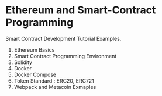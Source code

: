 # Ethereum and Smart-Contract Programming

Smart Contract Development Tutorial Examples.
1. Ethereum Basics
2. Smart Contract Programming Environment
3. Solidity
4. Docker
5. Docker Compose
6. Token Standard : ERC20, ERC721
7. Webpack and Metacoin Exmaples
